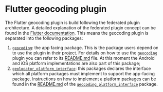 # Flutter geocoding plugin

The Flutter geocoding plugin is build following the federated plugin architecture. A detailed explanation of the federated plugin concept can be found in the [Flutter documentation](https://flutter.dev/docs/development/packages-and-plugins/developing-packages#federated-plugins). This means the geocoding plugin is separated into the following packages:

1. [`geocoding`][1]: the app facing package. This is the package users depend on to use the plugin in their project. For details on how to use the [`geocoding`][1] plugin you can refer to its [README.md][2] file. At this moment the Android and iOS platform implementations are also part of this package;
3. [`geolocator_platform_interface`][3]: this packages declares the interface which all platform packages must implement to support the app-facing package. Instructions on how to implement a platform packages can be found in the [README.md][4] of the [`geocoding_platform_interface`][3] package.

[1]: ./geocoding
[2]: ./geocoding/README.md
[3]: ./geocoding_platform_interface
[4]: ./geocoding_platform_interface/README.md